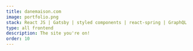 ```yaml
---
title: danemaison.com
image: portfolio.png
stack: React JS | Gatsby | styled components | react-spring | GraphQL | Canvas
type: all frontend
description: The site you're on!
order: 10
---
```

